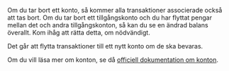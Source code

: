 Om du tar bort ett konto, så kommer alla transaktioner associerade också att tas bort. Om du tar bort ett tillgångskonto och du har flyttat pengar mellan det och andra tillgångskonton, så kan du se en ändrad balans överallt. Kom ihåg att rätta detta, om nödvändigt.

Det går att flytta transaktioner till ett nytt konto om de ska bevaras.

Om du vill läsa mer om konton, se då [officiell dokumentation om konton](https://docs.firefly-iii.org/concepts/accounts).